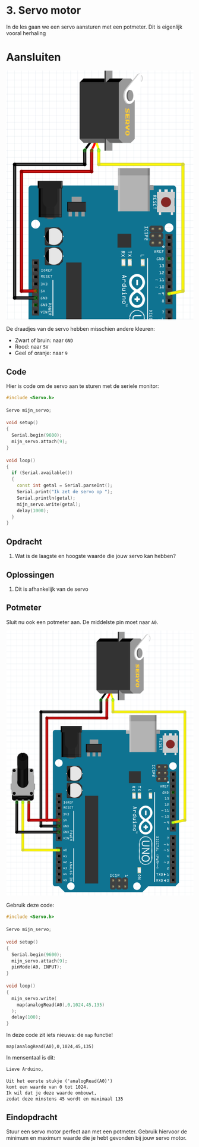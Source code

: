 # 3. Servo motor

In de les gaan we een servo aansturen met een potmeter.
Dit is eigenlijk vooral herhaling

# Aansluiten

![Stroomschema](3_servo_motor_blink.png)

De draadjes van de servo hebben misschien andere kleuren:

 * Zwart of bruin: naar `GND`
 * Rood: naar `5V`
 * Geel of oranje: naar `9`

## Code

Hier is code om de servo aan te sturen met de seriele monitor:

```c++
#include <Servo.h>

Servo mijn_servo;

void setup()
{
  Serial.begin(9600);
  mijn_servo.attach(9);
}

void loop()
{
  if (Serial.available())
  {
    const int getal = Serial.parseInt();
    Serial.print("Ik zet de servo op ");
    Serial.println(getal);
    mijn_servo.write(getal);
    delay(1000);
  }
}
```

## Opdracht

 1. Wat is de laagste en hoogste waarde die jouw servo kan hebben?

## Oplossingen

 1. Dit is afhankelijk van de servo

## Potmeter

Sluit nu ook een potmeter aan. De middelste pin moet naar `A0`.

![Servo motor en potmeter](3_servo_motor_met_potmeter.png)

Gebruik deze code:


```c++
#include <Servo.h>

Servo mijn_servo;

void setup() 
{
  Serial.begin(9600);
  mijn_servo.attach(9);
  pinMode(A0, INPUT);
}

void loop()
{
  mijn_servo.write(
    map(analogRead(A0),0,1024,45,135)
  );
  delay(100);
}
```

In deze code zit iets nieuws: de `map` functie!

```
map(analogRead(A0),0,1024,45,135)
```

In mensentaal is dit:

```
Lieve Arduino,

Uit het eerste stukje ('analogRead(A0)') 
komt een waarde van 0 tot 1024.
Ik wil dat je deze waarde ombouwt, 
zodat deze minstens 45 wordt en maximaal 135
```

## Eindopdracht

Stuur een servo motor perfect aan met een potmeter. 
Gebruik hiervoor de minimum en maximum waarde die je hebt gevonden bij jouw servo motor.
